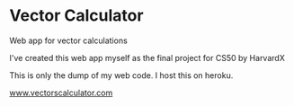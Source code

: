 Vector Calculator
================

Web app for vector calculations

I've created this web app myself as the final project for CS50 by HarvardX

This is only the dump of my web code. I host this on heroku.

www.vectorscalculator.com
